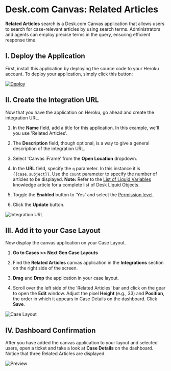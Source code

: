 # Desk.com Canvas: Related Articles
**Related Articles** search is a Desk.com Canvas application that allows users to search for case-relevant articles by using search terms. Administrators and agents can employ precise terms in the query, ensuring efficient response time.

## I. Deploy the Application
First, install this application by deploying the source code to your Heroku account. To deploy your application, simply click this button:

[![Deploy](https://www.herokucdn.com/deploy/button.png)](https://heroku.com/deploy?template=https%3A%2F%2Fgithub.com%2Fdesklabs%2Fcanvas-articles)

## II. Create the Integration URL
Now that you have the application on Heroku, go ahead and create the integration URL.

1.  In the **Name** field, add a title for this application. In this example, we'll you use 'Related Articles'.

2. The **Description** field, though optional, is a way to give a general description of the integration URL.

3. Select 'Canvas iFrame' from the **Open Location** dropdown.

4. In the **URL** field, specify the `q` parameter. In this instance it is `{{case.subject}}`. Use the `count` parameter to specify the number of articles to be displayed.
**Note:** Refer to the [List of Liquid Variables](https://support.desk.com/customer/portal/articles/2916-list-of-liquid-variables) knowledge article for a complete list of Desk Liquid Objects.

5. Toggle the **Enabled** button to 'Yes' and select the [Permission level](https://support.desk.com/customer/portal/articles/1146981?b_id=7112&t=568640).

6. Click the **Update** button.

![Integration URL](https://api.monosnap.com/rpc/file/download?id=mktVLhMLxeB97DlaiTT0LE3t3inFNk)

## III. Add it to your Case Layout
Now display the canvas application on your Case Layout.

1. **Go to Cases >> Next Gen Case Layouts**

2. Find the **Related Articles** canvas application in the **Integrations** section on the right side of the screen.

3. **Drag** and **Drop** the application in your case layout.

4. Scroll over the left side of the 'Related Articles' bar and click on the gear to open the **Edit** window. Adjust the pixel **Height** (e.g., 33) and **Position**, the order in which it appears in Case Details on the dashboard. Click **Save**.

![Case Layout](https://api.monosnap.com/rpc/file/download?id=Sk6HYfJ8M5EAIVJnI1r0Yr3n9BJVhN)

## IV. Dashboard Confirmation
After you have added the canvas application to your layout and selected users, open a ticket and take a look at **Case Details** on the dashboard. Notice that three Related Articles are displayed.

![Preview](https://api.monosnap.com/rpc/file/download?id=kZSx7QhKE3Qwhkui8Aq2xhTfIoVHhb)

